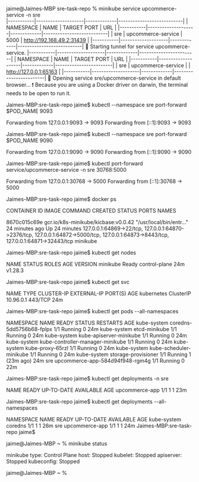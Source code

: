 jaime@Jaimes-MBP sre-task-repo % minikube service upcommerce-service -n sre  
|-----------|--------------------|-------------|---------------------------|
| NAMESPACE |        NAME        | TARGET PORT |            URL            |
|-----------|--------------------|-------------|---------------------------|
| sre       | upcommerce-service |        5000 | http://192.168.49.2:31439 |
|-----------|--------------------|-------------|---------------------------|
🏃  Starting tunnel for service upcommerce-service.
|-----------|--------------------|-------------|------------------------|
| NAMESPACE |        NAME        | TARGET PORT |          URL           |
|-----------|--------------------|-------------|------------------------|
| sre       | upcommerce-service |             | http://127.0.0.1:65163 |
|-----------|--------------------|-------------|------------------------|
🎉  Opening service sre/upcommerce-service in default browser...
❗  Because you are using a Docker driver on darwin, the terminal needs to be open to run it.


Jaimes-MBP:sre-task-repo jaime$ kubectl --namespace sre port-forward $POD_NAME 9093

Forwarding from 127.0.0.1:9093 -> 9093
Forwarding from [::1]:9093 -> 9093

Jaimes-MBP:sre-task-repo jaime$ kubectl --namespace sre port-forward $POD_NAME 9090

Forwarding from 127.0.0.1:9090 -> 9090
Forwarding from [::1]:9090 -> 9090

Jaimes-MBP:sre-task-repo jaime$ kubectl port-forward service/upcommerce-service -n sre 30768:5000

Forwarding from 127.0.0.1:30768 -> 5000
Forwarding from [::1]:30768 -> 5000

Jaimes-MBP:sre-task-repo jaime$ docker ps

CONTAINER ID   IMAGE                                 COMMAND                  CREATED          STATUS          PORTS                                                                                                                                  NAMES

8670c015c69e   gcr.io/k8s-minikube/kicbase:v0.0.42   "/usr/local/bin/entr…"   24 minutes ago   Up 24 minutes   127.0.0.1:64869->22/tcp, 127.0.0.1:64870->2376/tcp, 127.0.0.1:64872->5000/tcp, 127.0.0.1:64873->8443/tcp, 127.0.0.1:64871->32443/tcp   minikube

Jaimes-MBP:sre-task-repo jaime$ kubectl get nodes

NAME       STATUS   ROLES           AGE   VERSION
minikube   Ready    control-plane   24m   v1.28.3

Jaimes-MBP:sre-task-repo jaime$ kubectl get svc

NAME         TYPE        CLUSTER-IP   EXTERNAL-IP   PORT(S)   AGE
kubernetes   ClusterIP   10.96.0.1    <none>        443/TCP   24m

Jaimes-MBP:sre-task-repo jaime$ kubectl get pods --all-namespaces

NAMESPACE     NAME                               READY   STATUS    RESTARTS      AGE
kube-system   coredns-5dd5756b68-fplpx           1/1     Running   0             24m
kube-system   etcd-minikube                      1/1     Running   0             24m
kube-system   kube-apiserver-minikube            1/1     Running   0             24m
kube-system   kube-controller-manager-minikube   1/1     Running   0             24m
kube-system   kube-proxy-65rzl                   1/1     Running   0             24m
kube-system   kube-scheduler-minikube            1/1     Running   0             24m
kube-system   storage-provisioner                1/1     Running   1 (23m ago)   24m
sre           upcommerce-app-584d94f948-rgm4g    1/1     Running   0             22m

Jaimes-MBP:sre-task-repo jaime$ kubectl get deployments -n sre

NAME             READY   UP-TO-DATE   AVAILABLE   AGE
upcommerce-app   1/1     1            1           23m

Jaimes-MBP:sre-task-repo jaime$ kubectl get deployments --all-namespaces

NAMESPACE     NAME             READY   UP-TO-DATE   AVAILABLE   AGE
kube-system   coredns          1/1     1            1           26m
sre           upcommerce-app   1/1     1            1           24m
Jaimes-MBP:sre-task-repo jaime$ 

jaime@Jaimes-MBP ~ % minikube status

minikube
type: Control Plane
host: Stopped
kubelet: Stopped
apiserver: Stopped
kubeconfig: Stopped

jaime@Jaimes-MBP ~ % 
